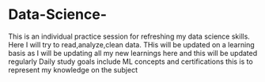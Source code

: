 # Data-Science-
This is an individual practice session for refreshing my data science skills. Here I will try to read,analyze,clean data.
THis will be updated on a learning basis as I will be updating all my new learnings here and this will be updated regularly
Daily study goals include ML concepts and certifications
this is to represent my knowledge on the subject
